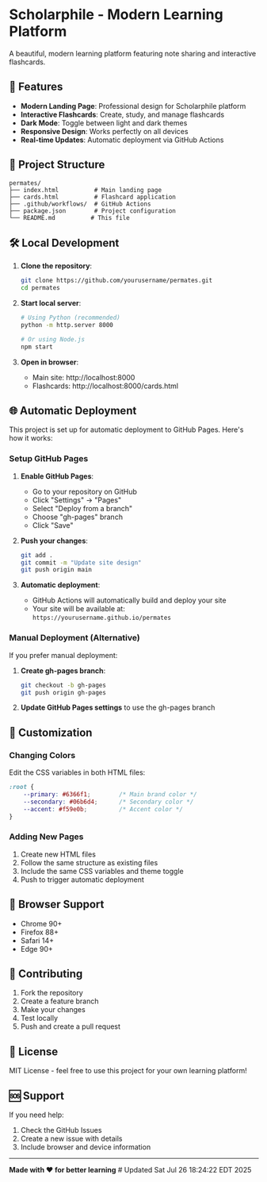 # Scholarphile - Modern Learning Platform

A beautiful, modern learning platform featuring note sharing and interactive flashcards.

## 🚀 Features

- **Modern Landing Page**: Professional design for Scholarphile platform
- **Interactive Flashcards**: Create, study, and manage flashcards
- **Dark Mode**: Toggle between light and dark themes
- **Responsive Design**: Works perfectly on all devices
- **Real-time Updates**: Automatic deployment via GitHub Actions

## 📁 Project Structure

```
permates/
├── index.html          # Main landing page
├── cards.html          # Flashcard application
├── .github/workflows/  # GitHub Actions
├── package.json        # Project configuration
└── README.md          # This file
```

## 🛠️ Local Development

1. **Clone the repository**:
   ```bash
   git clone https://github.com/yourusername/permates.git
   cd permates
   ```

2. **Start local server**:
   ```bash
   # Using Python (recommended)
   python -m http.server 8000
   
   # Or using Node.js
   npm start
   ```

3. **Open in browser**:
   - Main site: http://localhost:8000
   - Flashcards: http://localhost:8000/cards.html

## 🌐 Automatic Deployment

This project is set up for automatic deployment to GitHub Pages. Here's how it works:

### Setup GitHub Pages

1. **Enable GitHub Pages**:
   - Go to your repository on GitHub
   - Click "Settings" → "Pages"
   - Select "Deploy from a branch"
   - Choose "gh-pages" branch
   - Click "Save"

2. **Push your changes**:
   ```bash
   git add .
   git commit -m "Update site design"
   git push origin main
   ```

3. **Automatic deployment**:
   - GitHub Actions will automatically build and deploy your site
   - Your site will be available at: `https://yourusername.github.io/permates`

### Manual Deployment (Alternative)

If you prefer manual deployment:

1. **Create gh-pages branch**:
   ```bash
   git checkout -b gh-pages
   git push origin gh-pages
   ```

2. **Update GitHub Pages settings** to use the gh-pages branch

## 🔧 Customization

### Changing Colors
Edit the CSS variables in both HTML files:
```css
:root {
    --primary: #6366f1;        /* Main brand color */
    --secondary: #06b6d4;      /* Secondary color */
    --accent: #f59e0b;         /* Accent color */
}
```

### Adding New Pages
1. Create new HTML files
2. Follow the same structure as existing files
3. Include the same CSS variables and theme toggle
4. Push to trigger automatic deployment

## 📱 Browser Support

- Chrome 90+
- Firefox 88+
- Safari 14+
- Edge 90+

## 🤝 Contributing

1. Fork the repository
2. Create a feature branch
3. Make your changes
4. Test locally
5. Push and create a pull request

## 📄 License

MIT License - feel free to use this project for your own learning platform!

## 🆘 Support

If you need help:
1. Check the GitHub Issues
2. Create a new issue with details
3. Include browser and device information

---

**Made with ❤️ for better learning** # Updated Sat Jul 26 18:24:22 EDT 2025
